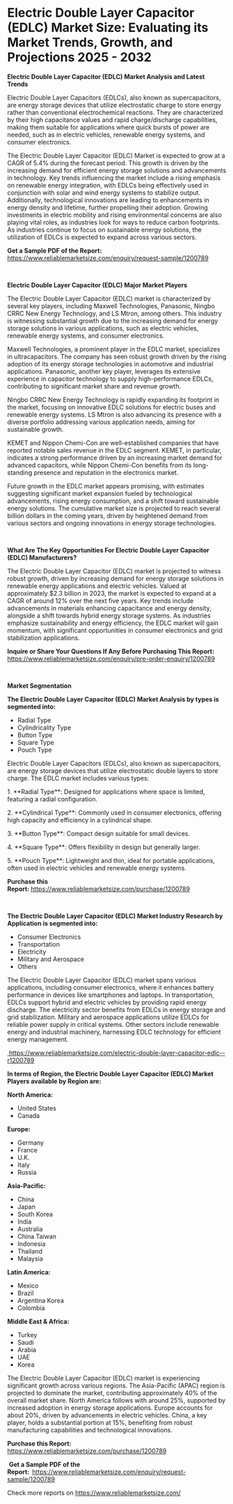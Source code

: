 <p><h1>Electric Double Layer Capacitor (EDLC) Market Size: Evaluating its Market Trends, Growth, and Projections 2025 - 2032</h1></p><p><strong>Electric Double Layer Capacitor (EDLC) Market Analysis and Latest Trends</strong></p>
<p><p>Electric Double Layer Capacitors (EDLCs), also known as supercapacitors, are energy storage devices that utilize electrostatic charge to store energy rather than conventional electrochemical reactions. They are characterized by their high capacitance values and rapid charge/discharge capabilities, making them suitable for applications where quick bursts of power are needed, such as in electric vehicles, renewable energy systems, and consumer electronics.</p><p>The Electric Double Layer Capacitor (EDLC) Market is expected to grow at a CAGR of 5.4% during the forecast period. This growth is driven by the increasing demand for efficient energy storage solutions and advancements in technology. Key trends influencing the market include a rising emphasis on renewable energy integration, with EDLCs being effectively used in conjunction with solar and wind energy systems to stabilize output. Additionally, technological innovations are leading to enhancements in energy density and lifetime, further propelling their adoption. Growing investments in electric mobility and rising environmental concerns are also playing vital roles, as industries look for ways to reduce carbon footprints. As industries continue to focus on sustainable energy solutions, the utilization of EDLCs is expected to expand across various sectors.</p></p>
<p><strong>Get a Sample PDF of the Report:&nbsp;</strong> <a href="https://www.reliablemarketsize.com/enquiry/request-sample/1200789?utm_campaign=2289&utm_medium=2&utm_source=Github&utm_content=ia&utm_term=12022025&utm_id=electric-double-layer-capacitor-edlc">https://www.reliablemarketsize.com/enquiry/request-sample/1200789</a></p>
<p>&nbsp;</p>
<p><strong>Electric Double Layer Capacitor (EDLC) Major Market Players</strong></p>
<p><p>The Electric Double Layer Capacitor (EDLC) market is characterized by several key players, including Maxwell Technologies, Panasonic, Ningbo CRRC New Energy Technology, and LS Mtron, among others. This industry is witnessing substantial growth due to the increasing demand for energy storage solutions in various applications, such as electric vehicles, renewable energy systems, and consumer electronics. </p><p>Maxwell Technologies, a prominent player in the EDLC market, specializes in ultracapacitors. The company has seen robust growth driven by the rising adoption of its energy storage technologies in automotive and industrial applications. Panasonic, another key player, leverages its extensive experience in capacitor technology to supply high-performance EDLCs, contributing to significant market share and revenue growth.</p><p>Ningbo CRRC New Energy Technology is rapidly expanding its footprint in the market, focusing on innovative EDLC solutions for electric buses and renewable energy systems. LS Mtron is also advancing its presence with a diverse portfolio addressing various application needs, aiming for sustainable growth.</p><p>KEMET and Nippon Chemi-Con are well-established companies that have reported notable sales revenue in the EDLC segment. KEMET, in particular, indicates a strong performance driven by an increasing market demand for advanced capacitors, while Nippon Chemi-Con benefits from its long-standing presence and reputation in the electronics market.</p><p>Future growth in the EDLC market appears promising, with estimates suggesting significant market expansion fueled by technological advancements, rising energy consumption, and a shift toward sustainable energy solutions. The cumulative market size is projected to reach several billion dollars in the coming years, driven by heightened demand from various sectors and ongoing innovations in energy storage technologies.</p></p>
<p>&nbsp;</p>
<p><strong>What Are The Key Opportunities For Electric Double Layer Capacitor (EDLC) Manufacturers?</strong></p>
<p><p>The Electric Double Layer Capacitor (EDLC) market is projected to witness robust growth, driven by increasing demand for energy storage solutions in renewable energy applications and electric vehicles. Valued at approximately $2.3 billion in 2023, the market is expected to expand at a CAGR of around 12% over the next five years. Key trends include advancements in materials enhancing capacitance and energy density, alongside a shift towards hybrid energy storage systems. As industries emphasize sustainability and energy efficiency, the EDLC market will gain momentum, with significant opportunities in consumer electronics and grid stabilization applications.</p></p>
<p><strong>Inquire or Share Your Questions If Any Before Purchasing This Report:</strong> <a href="https://www.reliablemarketsize.com/enquiry/pre-order-enquiry/1200789?utm_campaign=2289&utm_medium=2&utm_source=Github&utm_content=ia&utm_term=12022025&utm_id=electric-double-layer-capacitor-edlc">https://www.reliablemarketsize.com/enquiry/pre-order-enquiry/1200789</a></p>
<p>&nbsp;</p>
<p><strong>Market Segmentation</strong></p>
<p><strong>The Electric Double Layer Capacitor (EDLC) Market Analysis by types is segmented into:</strong></p>
<p><ul><li>Radial Type</li><li>Cylindricality Type</li><li>Button Type</li><li>Square Type</li><li>Pouch Type</li></ul></p>
<p><p>Electric Double Layer Capacitors (EDLCs), also known as supercapacitors, are energy storage devices that utilize electrostatic double layers to store charge. The EDLC market includes various types: </p><p>1. **Radial Type**: Designed for applications where space is limited, featuring a radial configuration.</p><p>2. **Cylindrical Type**: Commonly used in consumer electronics, offering high capacity and efficiency in a cylindrical shape. </p><p>3. **Button Type**: Compact design suitable for small devices.</p><p>4. **Square Type**: Offers flexibility in design but generally larger.</p><p>5. **Pouch Type**: Lightweight and thin, ideal for portable applications, often used in electric vehicles and renewable energy systems.</p></p>
<p><strong>Purchase this Report:&nbsp;</strong><a href="https://www.reliablemarketsize.com/purchase/1200789?utm_campaign=2289&utm_medium=2&utm_source=Github&utm_content=ia&utm_term=12022025&utm_id=electric-double-layer-capacitor-edlc">https://www.reliablemarketsize.com/purchase/1200789</a></p>
<p>&nbsp;</p>
<p><strong>The Electric Double Layer Capacitor (EDLC) Market Industry Research by Application is segmented into:</strong></p>
<p><ul><li>Consumer Electronics</li><li>Transportation</li><li>Electricity</li><li>Military and Aerospace</li><li>Others</li></ul></p>
<p><p>The Electric Double Layer Capacitor (EDLC) market spans various applications, including consumer electronics, where it enhances battery performance in devices like smartphones and laptops. In transportation, EDLCs support hybrid and electric vehicles by providing rapid energy discharge. The electricity sector benefits from EDLCs in energy storage and grid stabilization. Military and aerospace applications utilize EDLCs for reliable power supply in critical systems. Other sectors include renewable energy and industrial machinery, harnessing EDLC technology for efficient energy management.</p></p>
<p><a href="https://www.reliablemarketsize.com/electric-double-layer-capacitor-edlc--r1200789?utm_campaign=2289&utm_medium=2&utm_source=Github&utm_content=ia&utm_term=12022025&utm_id=electric-double-layer-capacitor-edlc">&nbsp;https://www.reliablemarketsize.com/electric-double-layer-capacitor-edlc--r1200789</a></p>
<p><strong>In terms of Region, the Electric Double Layer Capacitor (EDLC) Market Players available by Region are:</strong></p>
<p>
    <p> <strong> North America: </strong>
        <ul>
            <li>United States</li>
            <li>Canada</li>
        </ul>
        </p> 
    <p> <strong> Europe: </strong>
        <ul>
            <li>Germany</li>
            <li>France</li>
            <li>U.K.</li>
            <li>Italy</li>
            <li>Russia</li>
        </ul>
        </p> 
    <p> <strong> Asia-Pacific: </strong>
        <ul>
            <li>China</li>
            <li>Japan</li>
            <li>South Korea</li>
            <li>India</li>
            <li>Australia</li>
            <li>China Taiwan</li>
            <li>Indonesia</li>
            <li>Thailand</li>
            <li>Malaysia</li>
        </ul>
        </p> 
    <p> <strong> Latin America: </strong>
        <ul>
            <li>Mexico</li>
            <li>Brazil</li>
            <li>Argentina Korea</li>
            <li>Colombia</li>
        </ul>
        </p> 
    <p> <strong> Middle East & Africa: </strong>
        <ul>
            <li>Turkey</li>
            <li>Saudi</li>
            <li>Arabia</li>
            <li>UAE</li>
            <li>Korea</li>
        </ul>
    </p>
    </p>
<p><p>The Electric Double Layer Capacitor (EDLC) market is experiencing significant growth across various regions. The Asia-Pacific (APAC) region is projected to dominate the market, contributing approximately 40% of the overall market share. North America follows with around 25%, supported by increased adoption in energy storage applications. Europe accounts for about 20%, driven by advancements in electric vehicles. China, a key player, holds a substantial portion at 15%, benefiting from robust manufacturing capabilities and technological innovations.</p></p>
<p><strong>Purchase this Report: </strong><a href="https://www.reliablemarketsize.com/purchase/1200789?utm_campaign=2289&utm_medium=2&utm_source=Github&utm_content=ia&utm_term=12022025&utm_id=electric-double-layer-capacitor-edlc">https://www.reliablemarketsize.com/purchase/1200789</a></p>
<p>&nbsp;<strong>Get a Sample PDF of the Report:&nbsp;&nbsp;</strong><a href="https://www.reliablemarketsize.com/enquiry/request-sample/1200789?utm_campaign=2289&utm_medium=2&utm_source=Github&utm_content=ia&utm_term=12022025&utm_id=electric-double-layer-capacitor-edlc">https://www.reliablemarketsize.com/enquiry/request-sample/1200789</a></p>
<p><strong></strong></p>
<p>Check more reports on <a href="https://www.reliablemarketsize.com/?utm_campaign=2289&utm_medium=2&utm_source=Github&utm_content=ia&utm_term=12022025&utm_id=electric-double-layer-capacitor-edlc">https://www.reliablemarketsize.com/</a></p>